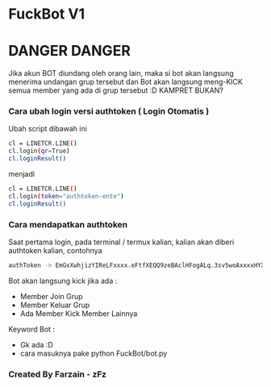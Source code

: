 # FuckBot V1

# DANGER DANGER
Jika akun BOT diundang oleh orang lain, maka si bot akan langsung menerima undangan grup tersebut dan Bot akan langsung meng-KICK semua member yang ada di grup tersebut :D KAMPRET BUKAN?

### Cara ubah login versi authtoken ( Login Otomatis )
Ubah script dibawah ini
```bash
cl = LINETCR.LINE()
cl.login(qr=True)
cl.loginResult()
```
menjadi
```bash
cl = LINETCR.LINE()
cl.login(token="authtoken-ente")
cl.loginResult()
```

### Cara mendapatkan authtoken
Saat pertama login, pada terminal / termux kalian, kalian akan diberi authtoken kalian, contohnya
```bash
authToken -> EmGxXwhjizYIReLFxxxx.eFtfXEQQ9zeBAclHFogALq.3sv5woAxxxxHYXBJFxxxxxxxPToPfzUNv2VYvSXXXX=
```

Bot akan langsung kick jika ada :
- Member Join Grup
- Member Keluar Grup
- Ada Member Kick Member Lainnya

Keyword Bot :
- Gk ada :D
- cara masuknya pake python FuckBot/bot.py

### Created By Farzain - zFz
